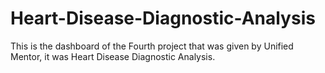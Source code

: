 # Heart-Disease-Diagnostic-Analysis
This is the dashboard of the Fourth project that was given by Unified Mentor, it was Heart Disease Diagnostic Analysis.
